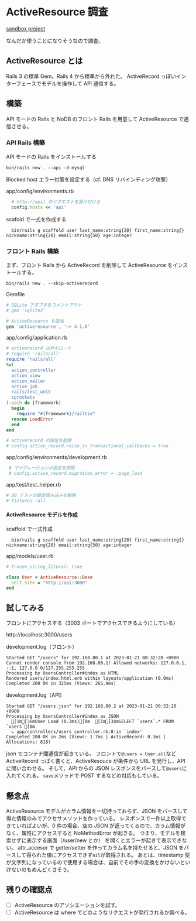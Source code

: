 # ActiveResource 調査

[sandbox project](https://github.com/chee-se/rails7-api-rails4-front)

なんだか使うことになりそうなので調査。

## ActiveResource とは

Rails 3 の標準 Gem。Rails 4 から標準から外れた。
ActiveRecord っぽいインターフェースでモデルを操作して API 通信する。

## 構築

API モードの Rails と NoDB のフロント Rails を用意して ActiveResource で通信させる。

### API Rails 構築

API モードの Rails をインストールする
```shell
bin/rails new . --api -d mysql
```

Blocked host エラー対策を設定する（cf. DNS リバインディング攻撃）

app/config/environments.rb

```ruby
  # http://api/ のリクエストを受け付ける
  config.hosts << 'api'
```

scafold で一式を作成する

```shell
  bin/rails g scaffold user last_name:string{20} first_name:string{} nickname:string{20} email:string{50} age:integer
```

### フロント Rails 構築

まず、フロント Rails から ActiveRecord を削除して ActiveResource をインストールする。

```shell
bin/rails new . --skip-activerecord
```

Gemfile

```ruby
# SQLite アダプタをコメントアウト
# gem 'sqlite3'

# ActiveResource を追加
gem 'activeresource', '~> 4.1.0'
```

app/config/application.rb

```ruby
# activerecord 以外をロード
# require 'rails/all'
require 'rails/all'
%w(
  action_controller
  action_view
  action_mailer
  active_job
  rails/test_unit
  sprockets
).each do |framework|
  begin
    require "#{framework}/railtie"
  rescue LoadError
  end
end

# activerecord の設定を削除
# config.active_record.raise_in_transactional_callbacks = true
```

app/config/environments/development.rb

```ruby
 # マイグレーションの設定を削除
 # config.active_record.migration_error = :page_load
```

app/test/test_helper.rb

```ruby
# DB テストの設定読み込みを削除
# fixtures :all
```

#### ActiveResource モデルを作成

scaffold で一式作成

```shell
  bin/rails g scaffold user last_name:string{20} first_name:string{} nickname:string{20} email:string{50} age:integer
```

app/models/user.rb

```ruby
# frozen_string_literal: true

class User < ActiveResource::Base
  self.site = "http://api:3000"
end
```

## 試してみる

フロントにアクセスする（3003 ポートでアクセスできるようにしている）

http://localhost:3000/users

development.log（フロント）

```log
Started GET "/users" for 192.168.80.1 at 2023-01-21 00:32:20 +0900
Cannot render console from 192.168.80.1! Allowed networks: 127.0.0.1, ::1, 127.0.0.0/127.255.255.255
Processing by UsersController#index as HTML
Rendered users/index.html.erb within layouts/application (0.9ms)
Completed 200 OK in 325ms (Views: 265.9ms)
```

development.log（API）

```
Started GET "/users.json" for 192.168.80.2 at 2023-01-21 00:32:20 +0900
Processing by UsersController#index as JSON
  [1m[36mUser Load (0.3ms)[0m  [1m[34mSELECT `users`.* FROM `users`[0m
  ↳ app/controllers/users_controller.rb:8:in `index'
Completed 200 OK in 2ms (Views: 1.7ms | ActiveRecord: 0.3ms | Allocations: 818)
```

json でコンテナ間通信が起きている。
フロントで`@users = User.all`など ActiveRecord っぽく書くと、ActiveResouce が条件から URL を発行し、API に問い合わせる。
そして、API からの JSON レスポンスをパースして`@users`に入れてくれる。
`save`メソッドで POST するなどの対応もしている。

## 懸念点

ActiveResource モデルがカラム情報を一切持っておらず、JSON をパースして得た情報のみでアクセサメソッドを作っている。
レスポンスで一件以上取得できていればよいが、0 件の場合、空の JSON が返ってくるので、カラム情報がなく、属性にアクセスすると NoMethodError が起きる。
つまり、モデルを検索せずに表示する画面（/user/new とか） を開くとエラーが起きて表示できない。
attr_accesor で getter/setter を作ってカラム名を持たせると、JSON をパースして得られた値にアクセスできず`nil`が取得される。
あとは、timestamp 型が文字列になっているので使用する場合は、自前でその手の変換をかけないといけないのもめんどくさそう。

## 残りの確認点

- [ ] ActiveResource のアソシエーションを試す。
- [ ] ActiveResource は where でどのようなリクエストが発行されるか調べる。

